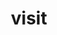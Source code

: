 ---
title: "visit"
layout: cache
categories: [package, develop-2024-02-11]
meta: {"versions": ["3.3.3"], "compilers": ["gcc@=11.1.0", "gcc@=11.4.0"], "oss": ["ubuntu20.04"], "platforms": ["linux"], "targets": ["x86_64_v3"], "stacks": ["data-vis-sdk", "e4s", "root"], "num_specs": 3, "num_specs_by_stack": {"data-vis-sdk": 2, "root": 3, "e4s": 1}}
spec_details: [{"hash": "pqd57rauhrebw447debe4j5tn52vgpri", "compiler": "gcc@=11.1.0", "versions": ["3.3.3"], "os": "ubuntu20.04", "platform": "linux", "target": "x86_64_v3", "variants": ["+adios2", "build_system=cmake", "build_type=Release", "+conduit", "generator=ninja", "~gui", "+hdf5", "~ipo", "+mfem", "+mpi", "+netcdf", "~osmesa", "patches=8fb2ef2,bd43c00", "+plugins", "+python", "+silo", "~vtkm"], "stacks": ["data-vis-sdk", "root"], "size": "-", "tarball": "https://binaries.spack.io/releases/develop-2024-02-11/build_cache/linux-ubuntu20.04-x86_64_v3/gcc-11.1.0/visit-3.3.3/linux-ubuntu20.04-x86_64_v3-gcc-11.1.0-visit-3.3.3-pqd57rauhrebw447debe4j5tn52vgpri.spack"}, {"hash": "oa3zonvxdr5ul2zgmleg2n37tflrzltg", "compiler": "gcc@=11.1.0", "versions": ["3.3.3"], "os": "ubuntu20.04", "platform": "linux", "target": "x86_64_v3", "variants": ["+adios2", "build_system=cmake", "build_type=Release", "+conduit", "generator=ninja", "~gui", "+hdf5", "~ipo", "+mfem", "+mpi", "+netcdf", "+osmesa", "patches=8fb2ef2,bd43c00", "+plugins", "+python", "+silo", "~vtkm"], "stacks": ["data-vis-sdk", "root"], "size": "-", "tarball": "https://binaries.spack.io/releases/develop-2024-02-11/build_cache/linux-ubuntu20.04-x86_64_v3/gcc-11.1.0/visit-3.3.3/linux-ubuntu20.04-x86_64_v3-gcc-11.1.0-visit-3.3.3-oa3zonvxdr5ul2zgmleg2n37tflrzltg.spack"}, {"hash": "rqnj3y3l4zoqyi3on3v75nfkph53rtzs", "compiler": "gcc@=11.4.0", "versions": ["3.3.3"], "os": "ubuntu20.04", "platform": "linux", "target": "x86_64_v3", "variants": ["+adios2", "build_system=cmake", "build_type=Release", "+conduit", "generator=ninja", "~gui", "+hdf5", "~ipo", "+mfem", "+mpi", "+netcdf", "~osmesa", "patches=8fb2ef2,bd43c00", "+plugins", "+python", "+silo", "~vtkm"], "stacks": ["e4s", "root"], "size": "-", "tarball": "https://binaries.spack.io/releases/develop-2024-02-11/build_cache/linux-ubuntu20.04-x86_64_v3/gcc-11.4.0/visit-3.3.3/linux-ubuntu20.04-x86_64_v3-gcc-11.4.0-visit-3.3.3-rqnj3y3l4zoqyi3on3v75nfkph53rtzs.spack"}]
---